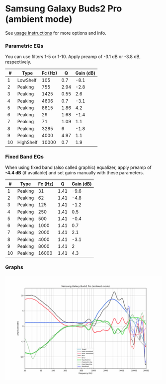 # Samsung Galaxy Buds2 Pro (ambient mode)
See [usage instructions](https://github.com/jaakkopasanen/AutoEq#usage) for more options and info.

### Parametric EQs
You can use filters 1-5 or 1-10. Apply preamp of -3.1 dB or -3.8 dB, respectively.

|   # | Type      |   Fc (Hz) |    Q |   Gain (dB) |
|-----|-----------|-----------|------|-------------|
|   1 | LowShelf  |       105 | 0.7  |        -8.1 |
|   2 | Peaking   |       755 | 2.94 |        -2.8 |
|   3 | Peaking   |      1425 | 0.55 |         2.6 |
|   4 | Peaking   |      4606 | 0.7  |        -3.1 |
|   5 | Peaking   |      8815 | 1.86 |         4.2 |
|   6 | Peaking   |        29 | 1.68 |        -1.4 |
|   7 | Peaking   |        71 | 1.09 |         1.1 |
|   8 | Peaking   |      3285 | 6    |        -1.8 |
|   9 | Peaking   |      4000 | 4.97 |         1.1 |
|  10 | HighShelf |     10000 | 0.7  |         1.9 |

### Fixed Band EQs
When using fixed band (also called graphic) equalizer, apply preamp of **-4.4 dB** (if available) and set gains manually with these parameters.

|   # | Type    |   Fc (Hz) |    Q |   Gain (dB) |
|-----|---------|-----------|------|-------------|
|   1 | Peaking |        31 | 1.41 |        -9.6 |
|   2 | Peaking |        62 | 1.41 |        -4.8 |
|   3 | Peaking |       125 | 1.41 |        -1.2 |
|   4 | Peaking |       250 | 1.41 |         0.5 |
|   5 | Peaking |       500 | 1.41 |        -0.4 |
|   6 | Peaking |      1000 | 1.41 |         0.7 |
|   7 | Peaking |      2000 | 1.41 |         2.1 |
|   8 | Peaking |      4000 | 1.41 |        -3.1 |
|   9 | Peaking |      8000 | 1.41 |         2   |
|  10 | Peaking |     16000 | 1.41 |         4.3 |

### Graphs
![](./Samsung%20Galaxy%20Buds2%20Pro%20(ambient%20mode).png)
